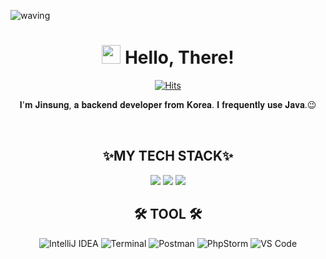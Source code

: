 ![waving](https://capsule-render.vercel.app/api?type=Waving&height=300&width=200&text=JINSUNG&desc=Wut%20matters%20is%20the%20indomitable%20spirit&descAlignY=60&fontAlign=50&fontSize=50&fontAlignY=40&color=gradient&animation=fadeIn&fontColor=#d1d1d1)


<div align="center">
   <h1><img src="https://user-images.githubusercontent.com/76584961/216099537-e1b5f736-96a4-4dee-94f3-5f040a105cfa.gif" style="height: 30px"/> Hello, There!</h1>

[![Hits](https://hits.seeyoufarm.com/api/count/incr/badge.svg?url=https%3A%2F%2Fgithub.com%2FJoojinsung&count_bg=%238C9FE1&title_bg=%2316AC7D&icon=&icon_color=%239C1B1B&title=hits&edge_flat=false)](https://hits.seeyoufarm.com)

<p>
   𝐈'𝐦 𝐉𝐢𝐧𝐬𝐮𝐧𝐠, 𝐚 𝐛𝐚𝐜𝐤𝐞𝐧𝐝 𝐝𝐞𝐯𝐞𝐥𝐨𝐩𝐞𝐫 𝐟𝐫𝐨𝐦 𝐊𝐨𝐫𝐞𝐚. 𝐈 𝐟𝐫𝐞𝐪𝐮𝐞𝐧𝐭𝐥𝐲 𝐮𝐬𝐞 𝐉𝐚𝐯𝐚.😉
</p>
<br>


<h2>✨MY TECH STACK✨</h2>
<p>
   
  <img src="https://skillicons.dev/icons?i=java,spring,kotlin&perline=7"/>
    <img src="https://skillicons.dev/icons?i=html,css,javascript,vue&perline=7"/>
    <img src="https://skillicons.dev/icons?i=mysql,aws&perline=7"/>
  
   
</p>

<h2>🛠️ TOOL 🛠️</h2>

![IntelliJ IDEA](https://img.shields.io/badge/-IntelliJ%20IDEA-5849BE?style=flat-square&logo=intellij-idea&logoColor=white)
![Terminal](https://img.shields.io/badge/-Terminal-4D4D4D?style=flat-square&logo=powershell&logoColor=white)
![Postman](https://img.shields.io/badge/-Postman-FF6C37?style=flat-square&logo=postman&logoColor=white)
![PhpStorm](https://img.shields.io/badge/-PhpStorm-82529F?style=flat-square&logo=phpstorm&logoColor=white)
![VS Code](https://img.shields.io/badge/-VS%20Code-007ACC?style=flat-square&logo=visual-studio-code&logoColor=white)




</div>

